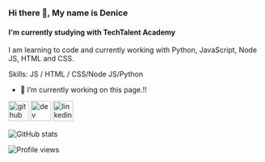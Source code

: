 ### Hi there 👋, My name is Denice
#### I'm currently studying with TechTalent Academy 
I am learning to code and currently working with Python, JavaScript, Node JS, HTML and CSS. 

Skills:  JS / HTML / CSS/Node JS/Python

- 🔭 I’m currently working on this page.!! 


[<img src='https://cdn.jsdelivr.net/npm/simple-icons@3.0.1/icons/github.svg' alt='github' height='40'>](https://github.com/Denice-S)  [<img src='https://cdn.jsdelivr.net/npm/simple-icons@3.0.1/icons/dev-dot-to.svg' alt='dev' height='40'>](https://dev.to/denices)  [<img src='https://cdn.jsdelivr.net/npm/simple-icons@3.0.1/icons/linkedin.svg' alt='linkedin' height='40'>](https://www.linkedin.com/in/denice-soper/)  

![GitHub stats](https://github-readme-stats.vercel.app/api?username=Denice-S&show_icons=true)  

![Profile views](https://gpvc.arturio.dev/Denice-S)  
